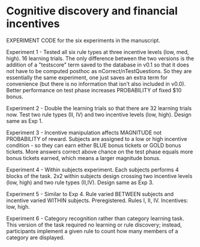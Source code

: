 # Cognitive discovery and financial incentives
EXPERIMENT CODE for the six experiments in the manuscript.

Experiment 1 - Tested all six rule types at three incentive levels (low, med, high). 16 learning trials. The only difference between the two versions is the addition of a "testscore" term saved to the database in v0.1 so that it does not have to be computed posthoc as nCorrect/nTestQuestions. So they are essentially the same experiment, one just saves an extra term for convenience (but there is no information that isn't also included in v0.0). Better performance on test phase increases PROBABILITY of fixed $10 bonus.

Experiment 2 - Double the learning trials so that there are 32 learning trials now. Test two rule types (II, IV) and two incentive levels (low, high). Design same as Exp 1.

Experiment 3 - Incentive manipulation affects MAGNITUDE not PROBABILITY of reward. Subjects are assigned to a low or high incentive condition - so they can earn either BLUE bonus tickets or GOLD bonus tickets. More answers correct above chance on the test phase equals more bonus tickets earned, which means a larger magnitude bonus.

Experiment 4 - Within subjects experiment. Each subjects performs 4 blocks of the task. 2x2 within subjects design crossing two incentive levels (low, high) and two rule types (II,IV). Design same as Exp 3.

Experiment 5 - Similar to Exp 4. Rule varied BETWEEN subjects and incentive varied WITHIN subjects. Preregistered. Rules I, II, IV. Incentives: low, high.

Experiment 6 - Category recognition rather than category learning task. This version of the task required no learning or rule discovery; instead, participants implement a given rule to count how many members of a category are displayed.  
